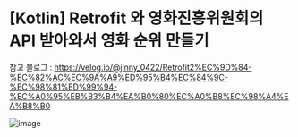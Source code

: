 #  [Kotlin] Retrofit 와 영화진흥위원회의 API 받아와서 영화 순위 만들기

참고 블로그 : https://velog.io/@jinny_0422/Retrofit2%EC%9D%84-%EC%82%AC%EC%9A%A9%ED%95%B4%EC%84%9C-%EC%98%81%ED%99%94-%EC%A0%95%EB%B3%B4%EA%B0%80%EC%A0%B8%EC%98%A4%EA%B8%B0

![image](https://user-images.githubusercontent.com/66546156/132824642-7ee75bd0-c7b7-45a6-b8b9-5090c6234f05.png)

